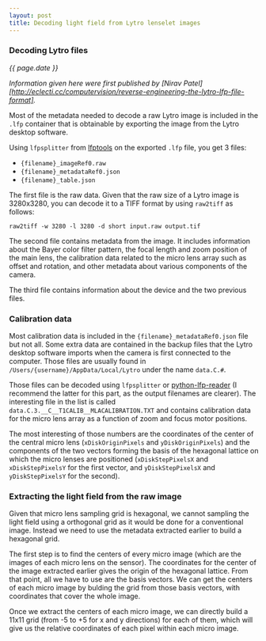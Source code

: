 ```yaml
---
layout: post
title: Decoding light field from Lytro lenselet images
---
```



### Decoding Lytro files
_{{ page.date }}_

_Information given here were first published by [Nirav Patel][http://eclecti.cc/computervision/reverse-engineering-the-lytro-lfp-file-format]._

Most of the metadata needed to decode a raw Lytro image is included in the `.lfp` container that is obtainable by exporting the image from the Lytro desktop software.

Using `lfpsplitter` from [lfptools](https://github.com/nrpatel/lfptools) on the exported `.lfp` file, you get 3 files:

- `{filename}_imageRef0.raw`
- `{filename}_metadataRef0.json`
- `{filename}_table.json`

The first file is the raw data. Given that the raw size of a Lytro image is 3280x3280, you can decode it to a TIFF format by using `raw2tiff` as follows:

```raw2tiff -w 3280 -l 3280 -d short input.raw output.tif```

The second file contains metadata from the image. It includes information about the Bayer color filter pattern, the focal length and zoom position of the main lens, the calibration data related to the micro lens array such as offset and rotation, and other metadata about various components of the camera.

The third file contains information about the device and the two previous files.


### Calibration data

Most calibration data is included in the `{filename}_metadataRef0.json` file but not all. Some extra data are contained in the backup files that the Lytro desktop software imports when the camera is first connected to the computer. Those files are usually found in `/Users/{username}/AppData/Local/Lytro` under the name `data.C.#`.

Those files can be decoded using `lfpsplitter` or [python-lfp-reader](http://code.behnam.es/python-lfp-reader/) (I recommend the latter for this part, as the output filenames are clearer). The interesting file in the list is called `data.C.3.__C__T1CALIB__MLACALIBRATION.TXT` and contains calibration data for the micro lens array as a function of zoom and focus motor positions.

The most interesting of those numbers are the coordinates of the center of the central micro lens (`xDiskOriginPixels` and `yDiskOriginPixels`) and the components of the two vectors forming the basis of the hexagonal lattice on which the micro lenses are positioned (`xDiskStepPixelsX` and `xDiskStepPixelsY` for the first vector, and `yDiskStepPixelsX` and `yDiskStepPixelsY` for the second).


### Extracting the light field from the raw image

Given that micro lens sampling grid is hexagonal, we cannot sampling the light field using a orthogonal grid as it would be done for a conventional image. Instead we need to use the metadata extracted earlier to build a hexagonal grid.

The first step is to find the centers of every micro image (which are the images of each micro lens on the sensor). The coordinates for the center of the image extracted earlier gives the origin of the hexagonal lattice. From that point, all we have to use are the basis vectors. We can get the centers of each micro image by bulding the grid from those basis vectors, with coordinates that cover the whole image.

Once we extract the centers of each micro image, we can directly build a 11x11 grid (from -5 to +5 for x and y directions) for each of them, which will give us the relative coordinates of each pixel within each micro image.
